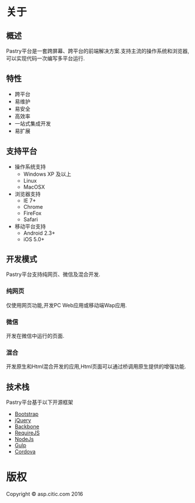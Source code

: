 # 关于

## 概述

Pastry平台是一套跨屏幕、跨平台的前端解决方案.支持主流的操作系统和浏览器,可以实现代码一次编写多平台运行.

## 特性

  * 跨平台
  * 易维护
  * 易安全
  * 高效率
  * 一站式集成开发
  * 易扩展

## 支持平台

* 操作系统支持
  * Windows XP 及以上
  * Linux
  * MacOSX
* 浏览器支持
  * IE 7+
  * Chrome
  * FireFox
  * Safari
* 移动平台支持
  * Android 2.3+
  * iOS 5.0+

## 开发模式

Pastry平台支持纯网页、微信及混合开发.

### 纯网页

仅使用网页功能,开发PC Web应用或移动端Wap应用.

### 微信

开发在微信中运行的页面.

### 混合

开发原生和Html混合开发的应用,Html页面可以通过桥调用原生提供的增强功能.

## 技术栈

Pastry平台基于以下开源框架

  * [Bootstrap][net_bootstrap]
  * [jQuery][net_jQuery]
  * [Backbone][net_Backbone]
  * [RequireJS][net_RequireJS]
  * [NodeJs][net_NodeJs]
  * [Gulp][net_Gulp]
  * [Cordova][net_Cordova]

# 版权

Copyright &copy; asp.citic.com 2016

[license]: https://github.com/Dynalon/mdwiki/blob/master/LICENSE.txt
[net_jQuery]: http://www.jquery.org
[net_bootstrap]: http://www.getbootstrap.com
[net_Backbone]: http://backbonejs.org/
[net_RequireJS]: http://requirejs.org/
[net_NodeJs]: https://nodejs.org/zh-cn/
[net_Gulp]: http://www.gulpjs.com.cn/
[net_Cordova]: http://cordova.apache.org/